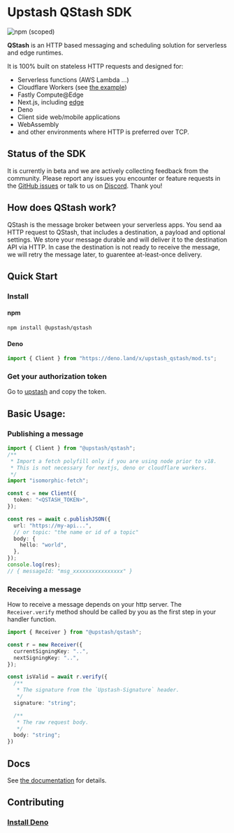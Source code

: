 # Upstash QStash SDK

![npm (scoped)](https://img.shields.io/npm/v/@upstash/qstash)

**QStash** is an HTTP based messaging and scheduling solution for serverless and
edge runtimes.

It is 100% built on stateless HTTP requests and designed for:

- Serverless functions (AWS Lambda ...)
- Cloudflare Workers (see
  [the example](https://github.com/upstash/sdk-qstash-ts/tree/main/examples/cloudflare-workers))
- Fastly Compute@Edge
- Next.js, including [edge](https://nextjs.org/docs/api-reference/edge-runtime)
- Deno
- Client side web/mobile applications
- WebAssembly
- and other environments where HTTP is preferred over TCP.

## Status of the SDK

It is currently in beta and we are actively collecting feedback from the
community. Please report any issues you encounter or feature requests in the
[GitHub issues](https://github.com/upstash/sdk-qstash-ts/issues) or talk to us
on [Discord](https://discord.gg/w9SenAtbme). Thank you!

## How does QStash work?

QStash is the message broker between your serverless apps. You send aa HTTP
request to QStash, that includes a destination, a payload and optional settings.
We store your message durable and will deliver it to the destination API via
HTTP. In case the destination is not ready to receive the message, we will retry
the message later, to guarentee at-least-once delivery.

## Quick Start

### Install

#### npm

```bash
npm install @upstash/qstash
```

#### Deno

```ts
import { Client } from "https://deno.land/x/upstash_qstash/mod.ts";
```

### Get your authorization token

Go to [upstash](https://console.upstash.com/qstash) and copy the token.

## Basic Usage:

### Publishing a message

```ts
import { Client } from "@upstash/qstash";
/**
 * Import a fetch polyfill only if you are using node prior to v18.
 * This is not necessary for nextjs, deno or cloudflare workers.
 */
import "isomorphic-fetch";

const c = new Client({
  token: "<QSTASH_TOKEN>",
});

const res = await c.publishJSON({
  url: "https://my-api...",
  // or topic: "the name or id of a topic"
  body: {
    hello: "world",
  },
});
console.log(res);
// { messageId: "msg_xxxxxxxxxxxxxxxx" }
```

### Receiving a message

How to receive a message depends on your http server. The `Receiver.verify`
method should be called by you as the first step in your handler function.

```ts
import { Receiver } from "@upstash/qstash";

const r = new Receiver({
  currentSigningKey: "..",
  nextSigningKey: "..",
});

const isValid = await r.verify({
  /**
   * The signature from the `Upstash-Signature` header.
   */
  signature: "string";

  /**
   * The raw request body.
   */
  body: "string";
})
```

## Docs

See [the documentation](https://docs.upstash.com/qstash) for details.

## Contributing

### [Install Deno](https://deno.land/#installation)
